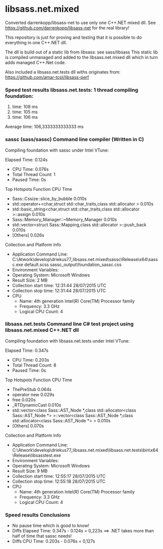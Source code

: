 # libsass.net.mixed
Converted darrenkopp/libsass-net to use only one C++.NET mixed dll.
See https://github.com/darrenkopp/libsass-net for the real library!


This repository is just for proving and testing that it is possible to do everything in one C++.NET dll.


The dll is build out of a static lib from libsass: see sass/libsass 
This static lib is compiled unmanaged and added to the libsass.net.mixed dll which in turn adds managed C++.Net code.

Also included a libsass.net.tests dll withs originates from: https://github.com/amar-tcpl/libsass-perf

### Speed test results libsass.net.tests: 1 thread compiling foundation:
1. time: 108 ms
2. time: 105 ms
3. time: 106 ms


Average time: 106,3333333333333 ms



### sassc (sass/sassc) Command line compiler (Written in C)

Compiling foundation with sassc under Intel VTune:

Elapsed Time:	0.124s
*   CPU Time:	0.076s
*   Total Thread Count:	1
*   Paused Time:	0s

Top Hotspots
Function	CPU Time
* Sass::Cssize::slice_by_bubble	0.010s
* std::operator+<char,struct std::char_traits<char>,class std::allocator<char> >	0.010s
* std::basic_string<char,struct std::char_traits<char>,class std::allocator<char> >::assign	0.010s
* Sass::Memory_Manager<class Sass::AST_Node>::~Memory_Manager<class Sass::AST_Node>	0.010s
* std::vector<struct Sass::Mapping,class std::allocator<struct Sass::Mapping> >::push_back	0.010s
* [Others]	0.026s
	
Collection and Platform Info
* Application Command Line:	C:\Atwork\develop\driekus77_libsass.net.mixed\sassc\Release\x64\sassc.exe default.scss sassc_output\foundation_sassc.css
* Environment Variables:	
* Operating System:	Microsoft Windows
* Result Size:	2 MB 
* Collection start time:	12:31:44 28/07/2015 UTC
* Collection stop time:	12:31:44 28/07/2015 UTC
* CPU
  -  Name:	4th generation Intel(R) Core(TM) Processor family
  -  Frequency:	3.3 GHz
  -  Logical CPU Count:	4
	
	

### libsass.net.tests Command line C# test project using libsass.net.mixed C++.NET dll

Compiling foundation with libsass.net.tests under Intel VTune:

Elapsed Time:	0.347s
*   CPU Time:	0.203s
*   Total Thread Count:	8
*   Paused Time:	0s

Top Hotspots
Function	CPU Time
* ThePreStub	0.064s
* operator new	0.029s
* free	0.020s
* _RTDynamicCast	0.010s
* std::vector<class Sass::AST_Node *,class std::allocator<class Sass::AST_Node *> >::vector<class Sass::AST_Node *,class std::allocator<class Sass::AST_Node *> >	0.010s
* [Others]	0.070s

Collection and Platform Info
* Application Command Line:	C:\Atwork\develop\driekus77_libsass.net.mixed\libsass.net.tests\bin\x64\Release\libsasstest.exe 
* Environment Variables:	
* Operating System:	Microsoft Windows
* Result Size:	9 MB 
* Collection start time:	12:55:17 28/07/2015 UTC
* Collection stop time:	12:55:18 28/07/2015 UTC
* CPU
  - Name:	4th generation Intel(R) Core(TM) Processor family
  - Frequency:	3.3 GHz
  - Logical CPU Count:	4

### Speed results Conclusions  
* No pause time which is good to know!
* Diffs Elapsed Time: 0.347s - 0.124s = 0,223s  ==> .NET takes more than half of time that sassc needs!
* Diffs CPU Time:	0.203s  - 0.076s = 0,127s



